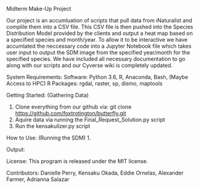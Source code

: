 Midterm Make-Up Project

Our project is an accumluation of scripts that pull data from iNaturalist and complile them into a CSV file. This CSV file is then pushed into the Species Distribution Model provided by the clients and output a heat map based on a specified species and month/year. To allow it to be interactive we have accumlated the neccessary code into a Jupyter Notebook file which takes user input to output the SDM image from the specified year/month for the specified species. We have included all necessary documentation to go along with our scripts and our Cyverse wiki is completely updated.

System Requirements:
Software: Python 3.6, R, Anaconda, Bash, (Maybe Access to HPC)
R Packages: rgdal, raster, sp, dismo, maptools

Getting Started: (Gathering Data)
1. Clone everything from our github via: git clone https://github.com/foxtrotington/butterfly.git
2. Aquire data via running the Final_Request_Solution.py script
3. Run the kensakulizer.py script

How to Use: (Running the SDM)
1. 

Output:



License:
This program is released under the MIT license.

Contributors:
Danielle Perry, Kensaku Okada, Eddie Ornelas, Alexander Farmer, Adrianna Salazar




